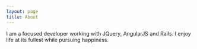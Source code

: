 ```yaml
---
layout: page
title: About
---
```


I am a focused developer working with JQuery, AngularJS and Rails.
I enjoy life at its fullest while pursuing happiness.
